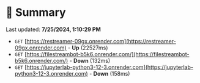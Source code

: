 # 📖 Summary
Last updated: **7/25/2024, 1:10:29 PM**

- `GET` [https://restreamer-09gx.onrender.com](https://restreamer-09gx.onrender.com) - **Up** (22527ms)
- `GET` [https://filestreambot-b5k6.onrender.com/](https://filestreambot-b5k6.onrender.com/) - **Down** (132ms)
- `GET` [https://jupyterlab-python3-12-3.onrender.com](https://jupyterlab-python3-12-3.onrender.com) - **Down** (158ms)
